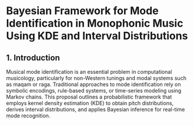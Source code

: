# **Bayesian Framework for Mode Identification in Monophonic Music Using KDE and Interval Distributions**

## **1. Introduction**
Musical mode identification is an essential problem in computational musicology, particularly for non-Western tunings and modal systems such as maqam or raga. Traditional approaches to mode identification rely on symbolic encodings, rule-based systems, or time-series modeling using Markov chains. This proposal outlines a probabilistic framework that employs kernel density estimation (KDE) to obtain pitch distributions, derives interval distributions, and applies Bayesian inference for real-time mode recognition.
